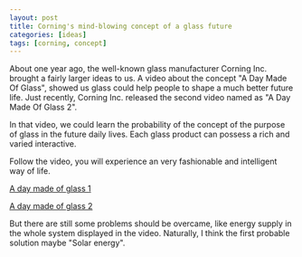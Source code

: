 ```yaml
---
layout: post
title: Corning's mind-blowing concept of a glass future
categories: [ideas]
tags: [corning, concept]
---
```


About one year ago, the well-known glass manufacturer Corning Inc. brought a fairly larger ideas to us.  A video about the concept "A Day Made Of Glass", showed us glass could help people to shape a much better future life. Just recently, Corning Inc. released the second video named as  "A Day Made Of Glass 2".

In that video,  we could learn the probability of the concept of the purpose of  glass  in the future daily lives. Each glass product can possess a rich and varied interactive.

Follow the video, you will experience an very fashionable and intelligent way of life.

[A day made of glass 1](http://www.tudou.com/programs/view/CM4pR3rSvMg/?fr=rec1&FR=LIAN)

[A day made of glass 2](http://www.tudou.com/programs/view/VTPwSM5efAc/?fr=rec1&FR=LIAN)

But there are still some problems should be overcame, like energy supply in the whole system displayed in the video. Naturally, I think the first probable solution maybe "Solar energy".